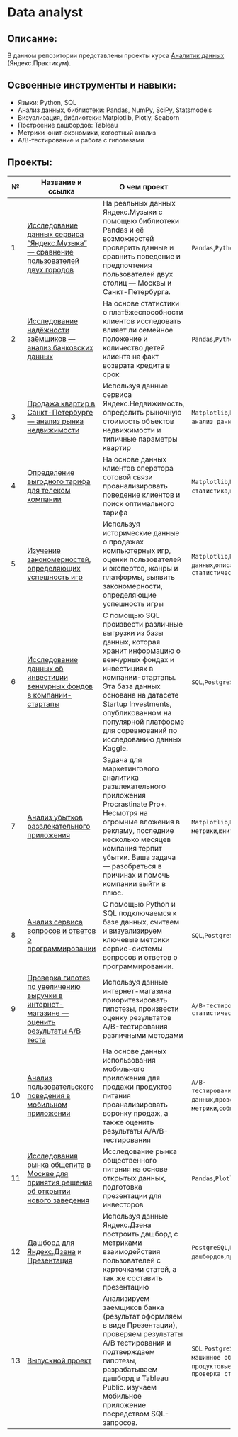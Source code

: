 # Data analyst

## Описание:
В данном репозитории представлены проекты курса [Аналитик данных](https://practicum.yandex.ru/data-analyst/) (Яндекс.Практикум).

## Освоенные инструменты и навыки:
- Языки: Python, SQL
- Анализ данных, библиотеки: Pandas, NumPy, SciPy, Statsmodels
- Визуализация, библиотеки: Matplotlib, Plotly, Seaborn
- Построение дашбордов: Tableau
- Метрики юнит-экономики, когортный анализ
- А/В-тестирование и работа с гипотезами

## Проекты:
| №| Название и ссылка | О чем проект                                                     | Навыки и инструменты           |  
|-----------|-------------------|------------------------------------------------------------------|-----------------------------------|
|1              |[Исследование данных сервиса “Яндекс.Музыка” — сравнение пользователей двух городов](big_cities_music/)|На реальных данных Яндекс.Музыки c помощью библиотеки Pandas и её возможностей проверить данные и сравнить поведение и предпочтения пользователей двух столиц — Москвы и Санкт-Петербурга.|`Pandas`,`Python`|
|2              |[Исследование надёжности заёмщиков — анализ банковских данных](analysis_bank/)|На основе статистики о платёжеспособности клиентов исследовать влияет ли семейное положение и количество детей клиента на факт возврата кредита в срок|`Pandas`,`Python`,`предобработка данных`|
|3              |[Продажа квартир в Санкт-Петербурге — анализ рынка недвижимости](spb_apartments/)|Используя данные сервиса Яндекс.Недвижимость, определить рыночную стоимость объектов недвижимости и типичные параметры квартир|`Matplotlib`,`Pandas`,`Python`,`визуализация данных`,`исследовательский анализ данных`,`предобработка данных`|
|4              |[Определение выгодного тарифа для телеком компании](phone_plan/)|На основе данных клиентов оператора сотовой связи проанализировать поведение клиентов и поиск оптимального тарифа|`Matplotlib`,`NumPy`,`Pandas`,`Python`,`SciPy`,`описательная статистика`,`проверка статистических гипотез`|
|5              |[Изучение закономерностей, определяющих успешность игр](games/)|Используя исторические данные о продажах компьютерных игр, оценки пользователей и экспертов, жанры и платформы, выявить закономерности, определяющие успешность игры|`Matplotlib`,`NumPy`,`Pandas`,`Python`,`исследовательский анализ данных`,`описательная статистика`,`предобработка данных`,`проверка статистических гипотез`|
|6              |[Исследование данных об инвестиции венчурных фондов в компании-стартапы](sql/)|C помощью SQL произвести различные выгрузки из базы данных, которая хранит информацию о венчурных фондах и инвестициях в компании-стартапы. Эта база данных основана на датасете Startup Investments, опубликованном на популярной платформе для соревнований по исследованию данных Kaggle.|`SQL`,`PostgreSQL`|
|7              |[Анализ убытков развлекательного приложения](ProcrastinatePRO+/)|Задача для маркетингового аналитика развлекательного приложения Procrastinate Pro+. Несмотря на огромные вложения в рекламу, последние несколько месяцев компания терпит убытки. Ваша задача — разобраться в причинах и помочь компании выйти в плюс.|`Matplotlib`,`Pandas`,`Python`,`Seaborn`,`когортный анализ`,`продуктовые метрики`,`юнит-экономика`|
|8              |[Анализ сервиса вопросов и ответов о программировании](sql_advanced/)|С помощью Python и SQL подключаемся к базе данных, считаем и визуализируем ключевые метрики сервис-системы вопросов и ответов о программировании.|`SQL`,`PostgreSQL`|
|9              |[Проверка гипотез по увеличению выручки в интернет-магазине — оценить результаты A/B теста](ICE(RISE)+ab_test/)|Используя данные интернет-магазина приоритезировать гипотезы, произвести оценку результатов A/B-тестирования различными методами|`A/B-тестирование`,`Matplotlib`,`Pandas`,`Python`,`SciPy`,`проверка статистических гипотез`|
|10             |[Анализ пользовательского поведения в мобильном приложении](AAB_test/)|На основе данных использования мобильного приложения для продажи продуктов питания проанализировать воронку продаж, а также оценить результаты A/A/B-тестирования|`A/B-тестирование`,`Matplotlib`,`Pandas`,`Plotly`,`Python`,`Seaborn`,`визуализация данных`,`проверка статистических гипотез`,`продуктовые метрики`,`событийная аналитика`|
|11             |[Исследования рынка общепита в Москве для принятия решения об открытии нового заведения](moscow_catering_market/)|Исследование рынка общественного питания на основе открытых данных, подготовка презентации для инвесторов|`Pandas`,`Plotly`,`Python`,`Seaborn`,`визуализация данных`|
|12             |[Дашборд для Яндекс.Дзена](https://public.tableau.com/views/dash_visits_16757012352930/Dashboard1?:language=en-US&:display_count=n&:origin=viz_share_link) и [Презентация](https://drive.google.com/file/d/14qGXANUQN4ja_Qxt4_FdBmMjM-eMfRfx/view?usp=share_link)|Используя данные Яндекс.Дзена построить дашборд с метриками взаимодействия пользователей с карточками статей, а так же составить презентацию|`PostgreSQL`,`Python`,`SQLAlchemy`,`Tableau`,`dash`,`построение дашбордов`,`продуктовые метрики`|
|13             |[Выпускной проект](graduation_project/)|Анализируем заемщиков банка (результат оформляем в виде Презентации), проверяем результаты А/B тестирования и подтверждаем гипотезы, разрабатываем дашборд в Tableau Public. изучаем мобильное приложение посредством SQL-запросов.|`SQL` `PostgreSQL` `Python` `Pandas` `Scikit-learn` `Matplotlib` `Seaborn` `машинное обучение` `классификация` `кластеризация` `Tableau` `продуктовые метрики` `построение дашбордов` `A/B-тестирование` `проверка статистических гипотез`|
